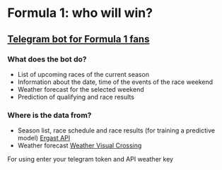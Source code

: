 # Formula 1: who will win?

## [Telegram bot for Formula 1 fans](https://t.me/f1_who_will_win_bot)


### What does the bot do?

- List of upcoming races of the current season
- Information about the date, time of the events of the race weekend
- Weather forecast for the selected weekend
- Prediction of qualifying and race results

### Where is the data from?

- Season list, race schedule and race results (for training a predictive model) [Ergast API](http://ergast.com/mrd/)
- Weather forecast [Weather Visual Crossing](https://www.visualcrossing.com/)

For using enter your telegram token and API weather key